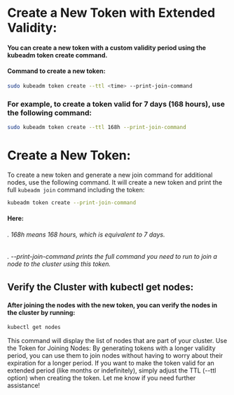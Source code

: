 #  Create a New Token with Extended Validity:
#### You can create a new token with a custom validity period using the kubeadm token create command.
#### Command to create a new token:
```bash
sudo kubeadm token create --ttl <time> --print-join-command
```
### For example, to create a token valid for 7 days (168 hours), use the following command:
```bash
sudo kubeadm token create --ttl 168h --print-join-command
```
# Create a New Token:
To create a new token and generate a new join command for additional nodes, use the following command. It will create a new token and print the full `kubeadm join` command including the token:

```bash
kubeadm token create --print-join-command
```
#### Here:
###### . 168h means 168 hours, which is equivalent to 7 days.
###### . --print-join-command prints the full command you need to run to join a node to the cluster using this token.
## Verify the Cluster with kubectl get nodes:
#### After joining the nodes with the new token, you can verify the nodes in the cluster by running:
```bash
kubectl get nodes
```
 This command will display the list of nodes that are part of your cluster.
 Use the Token for Joining Nodes:
 By generating tokens with a longer validity period, you can use them to join nodes without having to worry about their expiration for a longer period.
 If you want to make the token valid for an extended period (like months or indefinitely), simply adjust the TTL (--ttl option) when creating the token.
 Let me know if you need further assistance!

